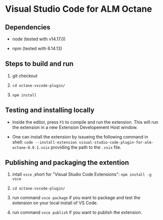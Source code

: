 # Visual Studio Code for ALM Octane 

## Dependencies 

 * node (tested with v14.17.0) 

* npm (tested with 6.14.13) 

  

## Steps to build and run 

 1. git checkout 

2. `cd octane-vscode-plugin/` 

3. `npm install` 

  

## Testing and installing locally 

 * Inside the editor, press `F5` to compile and run the extension. This will run the extension in a new Extension Developement Host window. 

* One can install the extension by issueing the following command in shell: `code --install-extension visual-studio-code-plugin-for-alm-octane-0.0.1.vsix` providing the path to the `.vsix` file. 

  

## Publishing and packaging the extention 

 1. intall `vsce` ,short for "Visual Studio Code Extensions": `npm install -g vsce` 

2. `cd octane-vscode-plugin/` 

3. run command `vsce package` if you want to package and test the extension on your local install of VS Code. 

4. run command `vsce publish` if you want to publish the extension. 